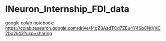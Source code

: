 # INeuron_Internship_FDI_data


google colab notebook:
https://colab.research.google.com/drive/14gZ8AzdTCd7ZEu4Y4Sb0NtVKC2bq2k43?usp=sharing
